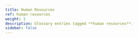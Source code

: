 ```yaml
---
title: Human Resources
ref: human-resources
weight: 1
description: Glossary entries tagged **human resources**.
sidebar: false
---
```


